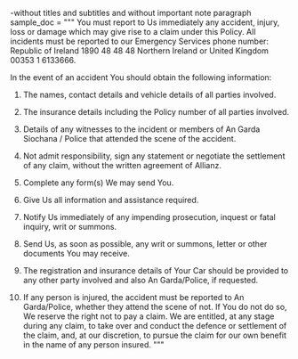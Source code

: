 -without titles and subtitles and without important note paragraph
sample_doc = """
You must report to Us immediately any
accident, injury, loss or damage which
may give rise to a claim under this Policy.
All incidents must be reported to our
Emergency Services phone number:
Republic of Ireland 1890 48 48 48
Northern Ireland or United Kingdom
00353 1 6133666.

In the event of an accident You should
obtain the following information:
1. The names, contact details and
vehicle details of all parties
involved.
2. The insurance details including the
Policy number of all parties
involved.
3. Details of any witnesses to the
incident or members of An Garda
Siochana / Police that attended the
scene of the accident.

1. Not admit responsibility, sign any
statement or negotiate the
settlement of any claim, without the
written agreement of Allianz.
2. Complete any form(s) We may send
You.
3. Give Us all information and
assistance required.
4. Notify Us immediately of any
impending prosecution, inquest or
fatal inquiry, writ or summons.
5. Send Us, as soon as possible, any
writ or summons, letter or other
documents You may receive.
6. The registration and insurance
details of Your Car should be
provided to any other party involved
and also An Garda/Police, if
requested.
7. If any person is injured, the accident
must be reported to An
Garda/Police, whether they attend
the scene of not.
If You do not do so, We reserve the
right not to pay a claim. We are
entitled, at any stage during any claim,
to take over and conduct the defence
or settlement of the claim, and, at our
discretion, to pursue the claim for our
own benefit in the name of any person
insured.
"""
